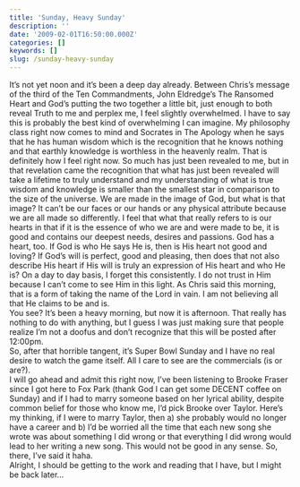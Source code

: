 ```yaml
---
title: 'Sunday, Heavy Sunday'
description: ''
date: '2009-02-01T16:50:00.000Z'
categories: []
keywords: []
slug: /sunday-heavy-sunday
---
```

It’s not yet noon and it’s been a deep day already. Between Chris’s message of the third of the Ten Commandments, John Eldredge’s The Ransomed Heart and God’s putting the two together a little bit, just enough to both reveal Truth to me and perplex me, I feel slightly overwhelmed. I have to say this is probably the best kind of overwhelming I can imagine. My philosophy class right now comes to mind and Socrates in The Apology when he says that he has human wisdom which is the recognition that he knows nothing and that earthly knowledge is worthless in the heavenly realm. That is definitely how I feel right now. So much has just been revealed to me, but in that revelation came the recognition that what has just been revealed will take a lifetime to truly understand and my understanding of what is true wisdom and knowledge is smaller than the smallest star in comparison to the size of the universe. We are made in the image of God, but what is that image? It can’t be our faces or our hands or any physical attribute because we are all made so differently. I feel that what that really refers to is our hearts in that if it is the essence of who we are and were made to be, it is good and contains our deepest needs, desires and passions. God has a heart, too. If God is who He says He is, then is His heart not good and loving? If God’s will is perfect, good and pleasing, then does that not also describe His heart if His will is truly an expression of His heart and who He is? On a day to day basis, I forget this consistently. I do not trust in Him because I can’t come to see Him in this light. As Chris said this morning, that is a form of taking the name of the Lord in vain. I am not believing all that He claims to be and is.  
You see? It’s been a heavy morning, but now it is afternoon. That really has nothing to do with anything, but I guess I was just making sure that people realize I’m not a doofus and don’t recognize that this will be posted after 12:00pm.  
So, after that horrible tangent, it’s Super Bowl Sunday and I have no real desire to watch the game itself. All I care to see are the commercials (is or are?).  
I will go ahead and admit this right now, I’ve been listening to Brooke Fraser since I got here to Fox Park (thank God I can get some DECENT coffee on Sunday) and if I had to marry someone based on her lyrical ability, despite common belief for those who know me, I’d pick Brooke over Taylor. Here’s my thinking, if I were to marry Taylor, then a) she probably would no longer have a career and b) I’d be worried all the time that each new song she wrote was about something I did wrong or that everything I did wrong would lead to her writing a new song. This would not be good in any sense. So, there, I’ve said it haha.  
Alright, I should be getting to the work and reading that I have, but I might be back later…
